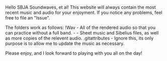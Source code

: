 Hello SBJA Soundwaves, et al! This website will always contain the most recent music and audio for your enjoyment. If you notice any problems, feel free to file an "Issue".

The folders work as follows:
  !Wav - All of the rendered audio so that you can practice without a full band.
  <Song Number>-<Song Name> - Sheet music and Sibelius files, as well as more copies of the relevent audio.
  .gitattributes - Ignore this, its only purpose is to allow me to update the music as necessary.

Please enjoy, and I look forward to playing with you all on the day!

